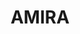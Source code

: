 ---
word: "true"

title: "AMIRA"

categories: ['']

tags: ['AMIRA']

arwords: 'حزمة أدوات برمجية (أميرة)'

arexps: []

enwords: ['AMIRA']

enexps: []

arlexicons: 'ح'

enlexicons: 'A'

authors: ['Ruqayya Roshdy']

translators: ['']

citations: 'مقدمة في حوسبة اللغة العربية'

sources: 'مركز الملك عبدالله بن عبدالعزيز الدولي لخدمة اللغة العربية'

slug: ""
---
